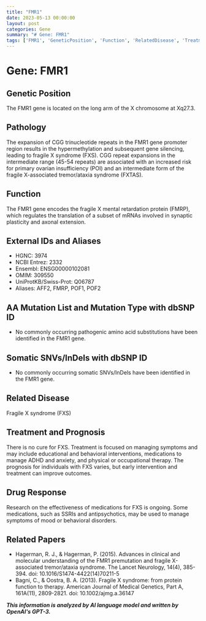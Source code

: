 ```yaml
---
title: "FMR1"
date: 2023-05-13 00:00:00
layout: post
categories: Gene
summary: "# Gene: FMR1"
tags: ['FMR1', 'GeneticPosition', 'Function', 'RelatedDisease', 'Treatment', 'Prognosis', 'DrugResponse', 'RelatedPapers']
---
```


# Gene: FMR1

## Genetic Position
The FMR1 gene is located on the long arm of the X chromosome at Xq27.3.

## Pathology
The expansion of CGG trinucleotide repeats in the FMR1 gene promoter region results in the hypermethylation and subsequent gene silencing, leading to fragile X syndrome (FXS). CGG repeat expansions in the intermediate range (45-54 repeats) are associated with an increased risk for primary ovarian insufficiency (POI) and an intermediate form of the fragile X-associated tremor/ataxia syndrome (FXTAS). 

## Function
The FMR1 gene encodes the fragile X mental retardation protein (FMRP), which regulates the translation of a subset of mRNAs involved in synaptic plasticity and axonal extension. 

## External IDs and Aliases
- HGNC: 3974
- NCBI Entrez: 2332
- Ensembl: ENSG00000102081
- OMIM: 309550
- UniProtKB/Swiss-Prot: Q06787
- Aliases: AFF2, FMRP, POF1, POF2

## AA Mutation List and Mutation Type with dbSNP ID
- No commonly occurring pathogenic amino acid substitutions have been identified in the FMR1 gene.

## Somatic SNVs/InDels with dbSNP ID
- No commonly occurring somatic SNVs/InDels have been identified in the FMR1 gene.

## Related Disease
Fragile X syndrome (FXS)

## Treatment and Prognosis
There is no cure for FXS. Treatment is focused on managing symptoms and may include educational and behavioral interventions, medications to manage ADHD and anxiety, and physical or occupational therapy. The prognosis for individuals with FXS varies, but early intervention and treatment can improve outcomes.

## Drug Response
Research on the effectiveness of medications for FXS is ongoing. Some medications, such as SSRIs and antipsychotics, may be used to manage symptoms of mood or behavioral disorders.

## Related Papers
- Hagerman, R. J., & Hagerman, P. (2015). Advances in clinical and molecular understanding of the FMR1 premutation and fragile X-associated tremor/ataxia syndrome. The Lancet Neurology, 14(4), 385-394. doi: 10.1016/S1474-4422(14)70211-5
- Bagni, C., & Oostra, B. A. (2013). Fragile X syndrome: from protein function to therapy. American Journal of Medical Genetics, Part A, 161A(11), 2809-2821. doi: 10.1002/ajmg.a.36147

**_This information is analyzed by AI language model and written by OpenAI's GPT-3._**
